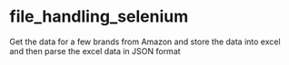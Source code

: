 # file_handling_selenium

Get the data for a few brands from Amazon and store the data into excel and then parse the excel data in JSON format
